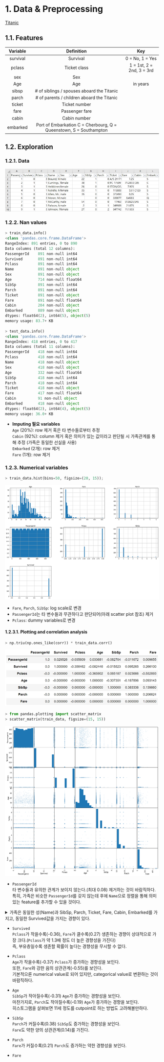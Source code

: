 # 1. Data & Preprocessing
[Titanic](https://www.kaggle.com/c/titanic/data)

## 1.1. Features
| Variable	| Definition |	Key |
| :---: | :---: | :---: |
| survival	|Survival	|0 = No, 1 = Yes|
|pclass	|Ticket class|	1 = 1st, 2 = 2nd, 3 = 3rd|
|sex	|Sex	| |
|Age	|Age| in years|
|sibsp|	# of siblings / spouses aboard the Titanic|	|
|parch|	# of parents / children aboard the Titanic	||
|ticket|	Ticket number	||
|fare	|Passenger fare	||
|cabin|	Cabin number	||
|embarked|	Port of Embarkation	C = Cherbourg, Q = Queenstown, S = Southampton||

## 1.2. Exploration
### 1.2.1. Data
![](images/2.jpg)

### 1.2.2. Nan values

```py
> train_data.info()
<class 'pandas.core.frame.DataFrame'>
RangeIndex: 891 entries, 0 to 890
Data columns (total 12 columns):
PassengerId    891 non-null int64
Survived       891 non-null int64
Pclass         891 non-null int64
Name           891 non-null object
Sex            891 non-null object
Age            714 non-null float64
SibSp          891 non-null int64
Parch          891 non-null int64
Ticket         891 non-null object
Fare           891 non-null float64
Cabin          204 non-null object
Embarked       889 non-null object
dtypes: float64(2), int64(5), object(5)
memory usage: 83.7+ KB

> test_data.info()
<class 'pandas.core.frame.DataFrame'>
RangeIndex: 418 entries, 0 to 417
Data columns (total 11 columns):
PassengerId    418 non-null int64
Pclass         418 non-null int64
Name           418 non-null object
Sex            418 non-null object
Age            332 non-null float64
SibSp          418 non-null int64
Parch          418 non-null int64
Ticket         418 non-null object
Fare           417 non-null float64
Cabin          91 non-null object
Embarked       418 non-null object
dtypes: float64(2), int64(4), object(5)
memory usage: 36.0+ KB
```

- **Imputing 필요 variables** <br>
`Age` (20%): row 제거 혹은 타 변수들로부터 추정 <br>
`Cabin` (92%): column 제거 혹은 의미가 있는 값이라고 판단될 시 가족관계를 통해 추정 (가족은 동일한 선실을 사용) <br>
`Embarked` (2개): row 제거 <br>
`Fare` (1개): row 제거

### 1.2.3. Numerical variables
```py
> train_data.hist(bins=50, figsize=(20, 15));
```
![](images/1.png)
- `Fare`, `Parch`, `SibSp`: log scale로 변경
- `PassengerId`는 타 변수들과 무관하다고 판단되어(아래 scatter plot 참조) 제거
- `Pclass`: dummy variables로 변경

#### 1.2.3.1. Plotting and correlation analysis
```py
> np.triu(np.ones_like(corr)) * train_data.corr()
```
![](images/3.jpg)

```py
> from pandas.plotting import scatter_matrix
> scatter_matrix(train_data, figsize=(15, 15))
```
![](images/2.png)

- `PassengerId` <br>
타 변수들과 유의한 관계가 보이지 않는다.(최대 0.08) 제거하는 것이 바람직하다. <br>
특히, 가족은 비슷한 `PassengerId`를 갖지 않는데 후에 `Name`으로 정렬을 통해 의미있는 feature를 추가할 수 있을 것이다.
<details>
<summary> 가족은 동일한 성(Name)과 SibSp, Parch, Ticket, Fare, Cabin, Embarked를 가지고, 동일한 Survived값을 가지는 경향이 있다. </summary>
<div markdown="1">

*Goodwin* Family → `Survived`: 0 <br>
![](images/4.jpg) <br>

</div>
</details>

- `Survived` <br>
`Pclass`가 작을수록(-0.36), `Fare`가 클수록(0.27) 생존하는 경향이 상대적으로 가장 크다.(`Pclass`가 약 1.3배 정도 더 높은 경향성을 가진다) <br>
즉, 부유층일수록 생존할 확률이 높다는 경향성을 무시할 수 없다. <br>

- `Pclass` <br>
`Age`가 작을수록(-0.37) `Pclass`가 증가하는 경향성을 보인다. <br>
또한, `Fare`와 강한 음의 상관관계(-0.55)를 보인다. <br>
기본적으론 numerical value로 되어 있지만, categorical value로 변환하는 것이 바람직하다. <br>

- `Age` <br>
`SibSp`가 작아질수록(-0.31) `Age`가 증가하는 경향성을 보인다. <br>
마찬가지로, `Parch`도 작아질수록(-0.19) `Age`가 증가하는 경향을 보인다. <br>
히스토그램을 살펴보면 11세 정도를 cutpoint로 하는 방법도 고려해볼만하다. <br>

- `SibSp` <br>
`Parch`가 커질수록(0.38) `SibSp`도 증가하는 경향성을 보인다. <br>
`Fare`도 약한 양의 상관관계(0.14)를 가진다. <br>

- `Parch` <br>
`Fare`가 커질수록(0.21) `Parch`도 증가하는 약한 경향성을 보인다. <br>

- `Fare` <br>
